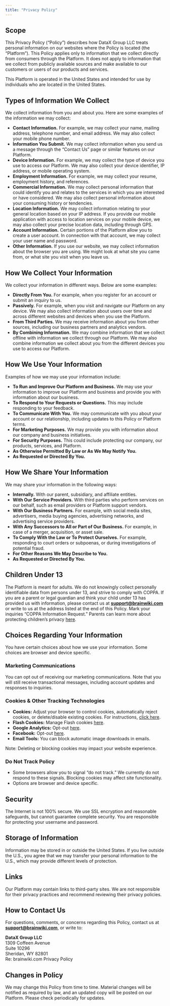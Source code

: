 ```yaml
---
title: "Privacy Policy"
---
```


## Scope
This Privacy Policy (“Policy”) describes how DataX Group LLC treats personal information on our websites where the Policy is located (the “Platform”). This Policy applies only to information that we collect directly from consumers through the Platform. It does not apply to information that we collect from publicly available sources and make available to our customers or users of our products and services.

This Platform is operated in the United States and intended for use by individuals who are located in the United States.

## Types of Information We Collect
We collect information from you and about you. Here are some examples of the information we may collect:

- **Contact Information.** For example, we may collect your name, mailing address, telephone number, and email address. We may also collect your mobile phone number.
- **Information You Submit.** We may collect information when you send us a message through the “Contact Us” page or similar features on our Platform.
- **Device Information.** For example, we may collect the type of device you use to access our Platform. We may also collect your device identifier, IP address, or mobile operating system.
- **Employment Information.** For example, we may collect your resume, employment history, and references.
- **Commercial Information.** We may collect personal information that could identify you and relates to the services in which you are interested or have considered. We may also collect personal information about your consuming history or tendencies.
- **Location Information.** We may collect information relating to your general location based on your IP address. If you provide our mobile application with access to location services on your mobile device, we may also collect your precise location data, including through GPS.
- **Account Information.** Certain portions of the Platform allow you to create a user account. In connection with that account, we may collect your user name and password.
- **Other Information.** If you use our website, we may collect information about the browser you are using. We might look at what site you came from, or what site you visit when you leave us.

## How We Collect Your Information
We collect your information in different ways. Below are some examples:

- **Directly From You.** For example, when you register for an account or submit an inquiry to us.
- **Passively.** For example, when you visit and navigate our Platform on any device. We may also collect information about users over time and across different websites and devices when you use the Platform.
- **From Third Parties.** We may receive information about you from other sources, including our business partners and analytics vendors.
- **By Combining Information.** We may combine information that we collect offline with information we collect through our Platform. We may also combine information we collect about you from the different devices you use to access our Platform.

## How We Use Your Information
Examples of how we may use your information include:

- **To Run and Improve Our Platform and Business.** We may use your information to improve our Platform and business and provide you with information about our business.
- **To Respond to Your Requests or Questions.** This may include responding to your feedback.
- **To Communicate With You.** We may communicate with you about your account or our relationship, including updates to this Policy or Platform terms.
- **For Marketing Purposes.** We may provide you with information about our company and business initiatives.
- **For Security Purposes.** This could include protecting our company, our products, services, and Platform.
- **As Otherwise Permitted By Law or As We May Notify You.**
- **As Requested or Directed By You.**

## How We Share Your Information
We may share your information in the following ways:

- **Internally.** With our parent, subsidiary, and affiliate entities.
- **With Our Service Providers.** With third parties who perform services on our behalf, such as email providers or Platform support vendors.
- **With Our Business Partners.** For example, with social media sites, advertisers, media buying agencies, advertising networks, and advertising service providers.
- **With Any Successors to All or Part of Our Business.** For example, in case of a merger, acquisition, or asset sale.
- **To Comply With the Law or To Protect Ourselves.** For example, responding to court orders or subpoenas, or during investigations of potential fraud.
- **For Other Reasons We May Describe to You.**
- **As Requested or Directed By You.**

## Children Under 13
The Platform is meant for adults. We do not knowingly collect personally identifiable data from persons under 13, and strive to comply with COPPA. If you are a parent or legal guardian and think your child under 13 has provided us with information, please contact us at **support@brainwiki.com** or write to us at the address listed at the end of this Policy. Mark your inquiries “COPPA Information Request.” Parents can learn more about protecting children’s privacy [here](https://www.consumer.ftc.gov/articles/0031-protecting-your-childs-privacy-online).

## Choices Regarding Your Information
You have certain choices about how we use your information. Some choices are browser and device specific.

### Marketing Communications
You can opt out of receiving our marketing communications. Note that you will still receive transactional messages, including account updates and responses to inquiries.

### Cookies & Other Tracking Technologies
- **Cookies:** Adjust your browser to control cookies, automatically reject cookies, or delete/disable existing cookies. For instructions, [click here](https://www.networkadvertising.org/understanding-online-advertising/what-are-my-options).
- **Flash Cookies:** Manage Flash cookies [here](http://www.macromedia.com/support/documentation/en/flashplayer/help/settings_manager07.html).
- **Google Analytics:** Opt-out [here](https://tools.google.com/dlpage/gaoptout).
- **Facebook:** Opt-out [here](https://www.facebook.com/ds/preferences/).
- **Email Tools:** You can block automatic image downloads in emails.

Note: Deleting or blocking cookies may impact your website experience.

### Do Not Track Policy
- Some browsers allow you to signal “do not track.” We currently do not respond to these signals. Blocking cookies may affect site functionality.
- Options are browser and device specific.

## Security
The Internet is not 100% secure. We use SSL encryption and reasonable safeguards, but cannot guarantee complete security. You are responsible for protecting your username and password.

## Storage of Information
Information may be stored in or outside the United States. If you live outside the U.S., you agree that we may transfer your personal information to the U.S., which may provide different levels of protection.

## Links
Our Platform may contain links to third-party sites. We are not responsible for their privacy practices and recommend reviewing their privacy policies.

## How to Contact Us
For questions, comments, or concerns regarding this Policy, contact us at **support@brainwiki.com**, or write to:

**DataX Group LLC**  
1309 Coffeen Avenue  
Suite 10296  
Sheridan, WY 82801  
Re: brainwiki.com Privacy Policy

## Changes in Policy
We may change this Policy from time to time. Material changes will be notified as required by law, and an updated copy will be posted on our Platform. Please check periodically for updates.


